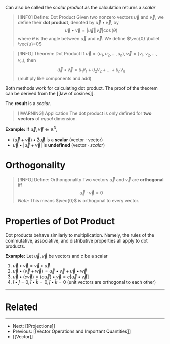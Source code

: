 Can also be called the *scalar product* as the calculation returns a *scalar*

> [!INFO] Define: Dot Product
> Given two nonzero vectors $\vec{u}$ and $\vec{v}$, we define their **dot product**, denoted by $\vec{u}\bullet \vec{v}$, by $$\vec{u} \bullet \vec{v}=\lvert \vec{u} \rvert \lvert \vec{v} \rvert \cos(\theta)$$where $\theta$ is the angle between $\vec{u}$ and $\vec{v}$.
> We define $\vec{0} \bullet \vec{u}=0$

> [!INFO] Theorem: Dot Product
> If $\vec{u}=\left< u_{1},u_{2},\dots,u_{n} \right>,\vec{v}=\left< v_{1},v_{2}, \dots, v_{n} \right>,$ then $$\vec{u} \bullet \vec{v}=u_{1}v_{1}+u_{2}v_{2}+\dots+u_{n}v_{n}$$
> (multiply like components and add)

Both methods work for calculating dot product. The proof of the theorem can be derived from the [[law of cosines]]. 

The **result** is a *scalar*.

> [!WARNING] Application
> The dot product is only defined for **two vectors** of *equal* dimension.
> 

**Example:**
If $\vec{u},\vec{v} \in \mathbb{R}^3$,
- $(\vec{u}+\vec{v}) \bullet 2\vec{u}$ is a **scalar** (vector $\cdot$ vector)
- $\vec{u} \bullet \lvert \vec{u}+\vec{v} \rvert$ is **undefined** (vector $\cdot$ *scalar*)

# Orthogonality

> [!INFO] Define: Orthongonality
> Two vectors $\vec{u}$ and $\vec{v}$ are **orthogonal** iff $$\vec{u} \cdot \vec{v}=0$$
> *Note:* This means $\vec{0}$ is orthogonal to every vector.

# Properties of Dot Product
Dot products behave similarly to multiplication. Namely, the rules of the commutative, associative, and distributive properties all apply to dot products.

**Example:** Let $\vec{u}, \vec{v}$ be vectors and $c$ be a scalar
1) $\vec{u} \bullet \vec{v}= \vec{v} \bullet \vec{u}$
2) $\vec{u} \bullet (\vec{v} + \vec{w}) = \vec{u} \bullet \vec{v} + \vec{u} \bullet \vec{w}$
3) $\vec{u} \bullet (c\vec{v})=(c \vec{u}) \bullet \vec{v}=c[\vec{u}\bullet \vec{v}]$
4) $\hat{i}\bullet \hat{j}=0,\hat{i}\bullet \hat{k}=0, \hat{j}\bullet \hat{k}=0$ (unit vectors are orthogonal to each other)

---
# Related
---
- Next: [[Projections]]
- Previous: [[Vector Operations and Important Quantities]]
- [[Vector]]